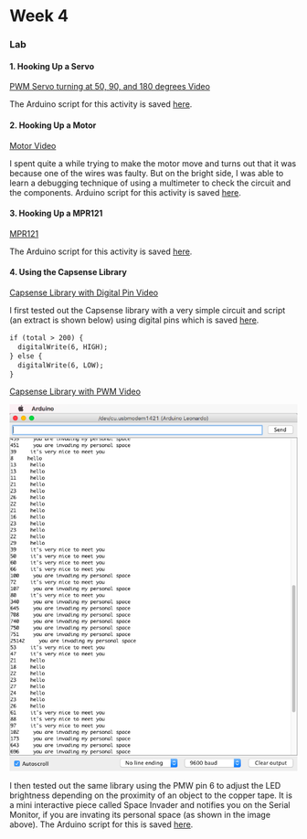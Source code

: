 # Week 4

### Lab

#### 1. Hooking Up a Servo
  
[PWM Servo turning at 50, 90, and 180 degrees Video](https://youtu.be/bxg9C60vFo4)  
  
The Arduino script for this activity is saved [here](../Week4/servoHookup).

#### 2. Hooking Up a Motor
  
[Motor Video](https://youtu.be/AdN7thnQjhQ)  
  
I spent quite a while trying to make the motor move and turns out that it was because one of the wires was faulty. But on the bright side, I was able to learn a debugging technique of using a multimeter to check the circuit and the components. Arduino script for this activity is saved [here](../Week4/motorHookup).

#### 3. Hooking Up a MPR121
  
[MPR121](https://youtu.be/EeZy3py5RHo)  
  
The Arduino script for this activity is saved [here](../Week4/mpr121).

#### 4. Using the Capsense Library
  
[Capsense Library with Digital Pin Video](https://youtu.be/LZ6MfvpDcZk)  
  
I first tested out the Capsense library with a very simple circuit and script (an extract is shown below) using digital pins which is saved [here](../Week4/capSensorDigital). 
  
    if (total > 200) {
      digitalWrite(6, HIGH);
    } else {
      digitalWrite(6, LOW);
    } 
  
[Capsense Library with PWM Video](https://youtu.be/plQRlMisgo8)
  
![Serial Monitor of Space Invader](spaceInvaderSerialMonitor.png) 
  
I then tested out the same library using the PMW pin 6 to adjust the LED brightness depending on the proximity of an object to the copper tape. It is a mini interactive piece called Space Invader and notifies you on the Serial Monitor, if you are invating its personal space (as shown in the image above). The Arduino script for this is saved [here](../Week4/capSensorPWM).

    